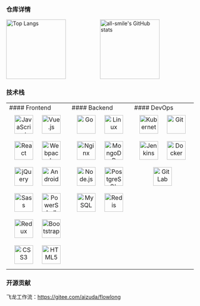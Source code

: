 ### 仓库详情

<div style="display: flex;justify-content: space-between;">
  <img src="https://github-readme-stats.vercel.app/api?username=he-wen-yao&show_icons=true&theme=tokyonight"
  alt="Top Langs" height="160" style="flex:1" />
  <img
  src="https://github-readme-stats.vercel.app/api/top-langs/?username=he-wen-yao&layout=compact&theme=tokyonight"
  alt="all-smile's GitHub stats" height="160" style="flex:1"/>
</div>


### 技术栈
<table>
  <tr>
    <td valign="top" width="33%">
      #### Frontend
      <div align="center">
        <img style="margin: 10px" src="https://profilinator.rishav.dev/skills-assets/javascript-original.svg"
          alt="JavaScript" height="50" />
        <img style="margin: 10px" src="https://profilinator.rishav.dev/skills-assets/vuejs-original-wordmark.svg"
          alt="Vue.js" height="50" />
        <img style="margin: 10px" src="https://profilinator.rishav.dev/skills-assets/react-original-wordmark.svg"
          alt="React" height="50" />
        <img style="margin: 10px" src="https://profilinator.rishav.dev/skills-assets/webpack-original.svg" alt="Webpack"
          height="50" />
        <img style="margin: 10px" src="https://profilinator.rishav.dev/skills-assets/jquery.png" alt="jQuery"
          height="50" />
        <img style="margin: 10px" src="https://profilinator.rishav.dev/skills-assets/android-original-wordmark.svg"
          alt="Android" height="50" />
        <img style="margin: 10px" src="https://profilinator.rishav.dev/skills-assets/sass-original.svg" alt="Sass"
          height="50" />
        <img style="margin: 10px" src="https://profilinator.rishav.dev/skills-assets/powershell.png" alt="PowerShell"
          height="50" />
        <img style="margin: 10px" src="https://profilinator.rishav.dev/skills-assets/redux-original.svg" alt="Redux"
          height="50" />
        <img style="margin: 10px" src="https://profilinator.rishav.dev/skills-assets/bootstrap-plain.svg"
          alt="Bootstrap" height="50" />
        <img style="margin: 10px" src="https://profilinator.rishav.dev/skills-assets/css3-original-wordmark.svg"
          alt="CSS3" height="50" />
        <img style="margin: 10px" src="https://profilinator.rishav.dev/skills-assets/html5-original-wordmark.svg"
          alt="HTML5" height="50" />
      </div>
    </td>
    <td valign="top" width="33%">
      #### Backend
      <div align="center">
        <img style="margin: 10px" src="https://profilinator.rishav.dev/skills-assets/go-original.svg" alt="Go"
          height="50" />
        <img style="margin: 10px" src="https://profilinator.rishav.dev/skills-assets/linux-original.svg" alt="Linux"
          height="50" />
        <img style="margin: 10px" src="https://profilinator.rishav.dev/skills-assets/nginx-original.svg" alt="Nginx"
          height="50" />
        <img style="margin: 10px" src="https://profilinator.rishav.dev/skills-assets/mongodb-original-wordmark.svg"
          alt="MongoDB" height="50" />
        <img style="margin: 10px" src="https://profilinator.rishav.dev/skills-assets/nodejs-original-wordmark.svg"
          alt="Node.js" height="50" />
        <img style="margin: 10px" src="https://profilinator.rishav.dev/skills-assets/postgresql-original-wordmark.svg"
          alt="PostgreSQL" height="50" />
        <img style="margin: 10px" src="https://profilinator.rishav.dev/skills-assets/mysql-original-wordmark.svg"
          alt="MySQL" height="50" />
        <img style="margin: 10px" src="https://profilinator.rishav.dev/skills-assets/redis-original-wordmark.svg"
          alt="Redis" height="50" />
      </div>
    </td>
    <td valign="top" width="33%">
      #### DevOps
      <div align="center">
        <img style="margin: 10px" src="https://profilinator.rishav.dev/skills-assets/kubernetes-icon.svg"
          alt="Kubernetes" height="50" />
        <img style="margin: 10px" src="https://profilinator.rishav.dev/skills-assets/git-scm-icon.svg" alt="Git"
          height="50" />
        <img style="margin: 10px" src="https://profilinator.rishav.dev/skills-assets/jenkins-icon.svg" alt="Jenkins"
          height="50" />
        <img style="margin: 10px" src="https://profilinator.rishav.dev/skills-assets/docker-original-wordmark.svg"
          alt="Docker" height="50" />
        <img style="margin: 10px" src="https://profilinator.rishav.dev/skills-assets/gitlab.svg" alt="GitLab"
          height="50" />
      </div>
    </td>
  </tr>
</table>


### 开源贡献

飞龙工作流：https://gitee.com/aizuda/flowlong





<!--
### Hi there 👋
**he-wen-yao/he-wen-yao** is a ✨ _special_ ✨ repository because its `README.md` (this file) appears on your GitHub profile.

Here are some ideas to get you started:

- 🔭 I’m currently working on ...
- 🌱 I’m currently learning ...
- 👯 I’m looking to collaborate on ...
- 🤔 I’m looking for help with ...
- 💬 Ask me about ...
- 📫 How to reach me: ...
- 😄 Pronouns: ...
- ⚡ Fun fact: ...
-->
